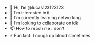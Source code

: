 - 👋 Hi, I’m @lucas123123123
- 👀 I’m interested in it
- 🌱 I’m currently learning networking
- 💞️ I’m looking to collaborate on idk
- 📫 How to reach me : don't
- ⚡ Fun fact: I cough up blood sometimes 

<!---
lucas123123123/lucas123123123 is a ✨ special ✨ repository because its `README.md` (this file) appears on your GitHub profile.
You can click the Preview link to take a look at your changes.
--->
